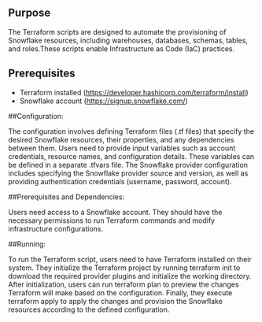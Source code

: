 ## Purpose﻿
The Terraform scripts are designed to automate the provisioning of Snowflake resources, including warehouses, databases, schemas, tables, and roles.These scripts enable Infrastructure as Code (IaC) practices.

## Prerequisites

- Terraform installed (https://developer.hashicorp.com/terraform/install)
- Snowflake account (https://signup.snowflake.com/)

##Configuration:

The configuration involves defining Terraform files (.tf files) that specify the desired Snowflake resources, their properties, and any dependencies between them.
Users need to provide input variables such as account credentials, resource names, and configuration details. These variables can be defined in a separate .tfvars file.
The Snowflake provider configuration includes specifying the Snowflake provider source and version, as well as providing authentication credentials (username, password, account).

##Prerequisites and Dependencies:

Users need access to a Snowflake account.
They should have the necessary permissions to run Terraform commands and modify infrastructure configurations.


##Running:

To run the Terraform script, users need to have Terraform installed on their system.
They initialize the Terraform project by running terraform init to download the required provider plugins and initialize the working directory.
After initialization, users can run terraform plan to preview the changes Terraform will make based on the configuration.
Finally, they execute terraform apply to apply the changes and provision the Snowflake resources according to the defined configuration.
